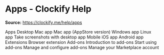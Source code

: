 # Apps - Clockify Help

**Source:** https://clockify.me/help/apps

Apps
Desktop
Mac app
Mac app (AppStore version)
Windows app
Linux app
Take screenshots with desktop app
Mobile
iOS app
Android app
Extensions
Browser extension
Add-ons
Introduction to add-ons
Start using add-ons
Manage and configure add-ons
Manage your Marketplace account